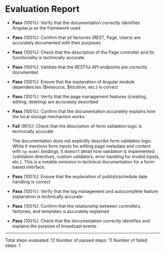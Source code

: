 # Evaluation Report

- **Pass** (100%): Verify that the documentation correctly identifies Angular.js as the framework used
  
- **Pass** (100%): Confirm that all factories (REST, Page, Users) are accurately documented with their purposes
  
- **Pass** (100%): Check that the description of the Page controller and its functionality is technically accurate
  
- **Pass** (100%): Validate that the RESTful API endpoints are correctly documented
  
- **Pass** (100%): Ensure that the explanation of Angular module dependencies ($resource, $location, etc.) is correct
  
- **Pass** (100%): Verify that the page management features (creating, editing, deleting) are accurately described
  
- **Pass** (100%): Confirm that the documentation accurately explains how the local storage mechanism works
  
- **Fail** (95%): Check that the description of form validation logic is technically accurate

  The documentation does not explicitly describe form validation logic. While it mentions form inputs for editing page metadata and content with `ng-model` bindings, it doesn't detail how validation is implemented (validation directives, custom validators, error handling for invalid inputs, etc.). This is a notable omission in technical documentation for a form-based interface.

- **Pass** (100%): Ensure that the explanation of publish/schedule date handling is correct
  
- **Pass** (100%): Verify that the tag management and autocomplete feature explanation is technically accurate
  
- **Pass** (100%): Confirm that the relationship between controllers, factories, and templates is accurately explained
  
- **Pass** (100%): Check that the documentation correctly identifies and explains the purpose of broadcast events

---

Total steps evaluated: 12
Number of passed steps: 11
Number of failed steps: 1
